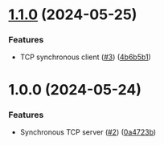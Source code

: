 # [1.1.0](https://github.com/archimed-shaman/faraway/compare/v1.0.0...v1.1.0) (2024-05-25)


### Features

* TCP synchronous client ([#3](https://github.com/archimed-shaman/faraway/issues/3)) ([4b6b5b1](https://github.com/archimed-shaman/faraway/commit/4b6b5b1029dbabab9a66338d9766dbd5efe751a6))

# 1.0.0 (2024-05-24)


### Features

* Synchronous TCP server ([#2](https://github.com/archimed-shaman/faraway/issues/2)) ([0a4723b](https://github.com/archimed-shaman/faraway/commit/0a4723be7a1e0310d7134ce50325591cfbd7d284))
